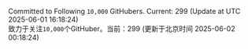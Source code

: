 Committed to Following `10,000` GitHubers. Current: <!-- FOLLOWING_COUNT -->299<!-- FOLLOWING_COUNT --> (Update at UTC <!-- LAST_UPDATED -->2025-06-01 16:18:24<!-- LAST_UPDATED -->)<br>
致力于关注`10,000`个GitHuber。当前：<!-- FOLLOWING_COUNT -->299<!-- FOLLOWING_COUNT --> (更新于北京时间 <!-- LAST_UPDATED_CST -->2025-06-02 00:18:24<!-- LAST_UPDATED_CST -->)
